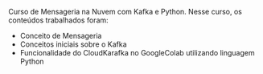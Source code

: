 Curso de Mensageria na Nuvem com Kafka e Python.
Nesse curso, os conteúdos trabalhados foram:

* Conceito de Mensageria
* Conceitos iniciais sobre o Kafka
* Funcionalidade do CloudKarafka no GoogleColab utilizando linguagem Python
